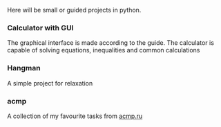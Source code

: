 Here will be small or guided projects in python.
### Calculator with GUI
The graphical interface is made according to the guide. The calculator is capable of solving equations, inequalities and common calculations
### Hangman
A simple project for relaxation
### acmp
A collection of my favourite tasks from [acmp.ru](https://acmp.ru/)
